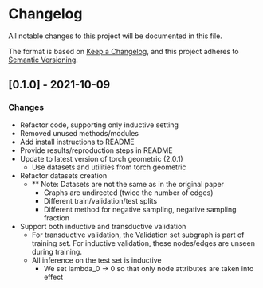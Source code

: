 # Changelog

All notable changes to this project will be documented in this file.

The format is based on [Keep a Changelog](https://keepachangelog.com/en/1.0.0/),
and this project adheres to [Semantic Versioning](https://semver.org/spec/v2.0.0.html).

## [0.1.0] - 2021-10-09

### Changes
- Refactor code, supporting only inductive setting
- Removed unused methods/modules
- Add install instructions to README
- Provide results/reproduction steps in README
- Update to latest version of torch geometric (2.0.1)
  - Use datasets and utilities from torch geometric
- Refactor datasets creation
  - ** Note: Datasets are not the same as in the original paper
      - Graphs are undirected (twice the number of edges)
      - Different train/validation/test splits
      - Different method for negative sampling, negative sampling fraction
- Support both inductive and transductive validation
  - For transductive validation, the Validation set subgraph is part of training set. For inductive validation, these nodes/edges
  are unseen during training.
  - All inference on the test set is inductive
    - We set lambda_0 -> 0 so that only node attributes are taken into effect
